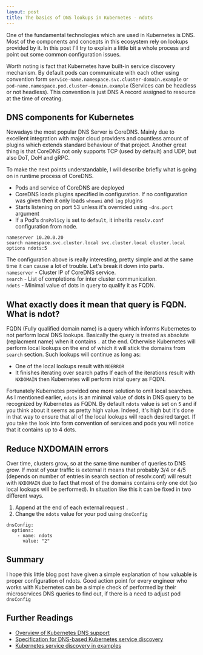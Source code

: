 ```yaml
---
layout: post
title: The basics of DNS lookups in Kubernetes - ndots
---
```


One of the fundamental technologies which are used in Kubernetes is DNS. Most of the components and concepts in this ecosystem rely on lookups provided by it. In this post I'll try to explain a little bit a whole process and point out some common configuration issues.

Worth noting is fact that Kubernetes have built-in service discovery mechanism. By default pods can communicate with each other using convention form `service-name.namespace.svc.cluster-domain.example` or `pod-name.namespace.pod.cluster-domain.example` (Services can be headless or not headless). This convention is just DNS A record assigned to resource at the time of creating. 

## DNS components for Kubernetes
Nowadays the most popular DNS Server is CoreDNS. Mainly due to excellent integration with major cloud providers and countless amount of plugins which extends standard behaviour of that project. Another great thing is that CoreDNS not only supports TCP (used by default) and UDP, but also DoT, DoH and gRPC. 

To make the next points understandable, I will describe briefly what is going on in runtime process of CoreDNS.
* Pods and service of CoreDNS are deployed
* CoreDNS loads plugins specified in configuration. If no configuration was given then it only loads `whoami` and `log` plugins
* Starts listening on port 53 unless it's overrided using `-dns.port` argument
* If a Pod's `dnsPolicy` is set to `default`, it inherits `resolv.conf` configuration from node.
```
nameserver 10.20.0.20
search namespace.svc.cluster.local svc.cluster.local cluster.local 
options ndots:5
```

The configuration above is really interesting, pretty simple and at the same time it can cause a lot of trouble. Let's break it down into parts.  
`nameserver` - Cluster IP of CoreDNS service.  
`search` - List of completions for inter cluster communication.  
`ndots` - Minimal value of dots in query to qualify it as FQDN.

## What exactly does it mean that query is FQDN. What is ndot?
FQDN (Fully qualified domain name) is a query which informs Kubernetes to not perform local DNS lookups. Basically the query is treated as absolute (replacment name) when it contains `.` at the end. Otherwise Kubernetes will perform local lookups on the end of which it will stick the domains from `search` section. Such lookups will continue as long as:
* One of the local lookups result with `NOERROR`
* It finishes iterating over search paths
If each of the iterations result with `NXDOMAIN` then Kubernetes will perform inital query as FQDN.

Fortunately Kubernetes provided one more solution to omit local searches. As I mentioned earlier, `ndots` is an minimal value of dots in DNS query to be recognized by Kubernetes as FQDN. By default `ndots` value is set on `5` and if you think about it seems as pretty high value. Indeed, it's high but it's done in that way to ensure that all of the local lookups will reach desired target. If you take the look into form convention of services and pods you will notice that it contains up to 4 dots.  

## Reduce NXDOMAIN errors
Over time, clusters grow, so at the same time number of queries to DNS grow. If most of your traffic is external it means that probably 3/4 or 4/5 (depends on number of entries in search section of resolv.conf) will result with `NXDOMAIN` due to fact that most of the domains contains only one dot (so local lookups will be performed). In situation like this it can be fixed in two different ways.

1. Append at the end of each external request `.`
2. Change the `ndots` value for your pod using `dnsConfig`

```
dnsConfig:
  options:
    - name: ndots
      value: "2"
```

## Summary
I hope this little blog post have given a simple explanation of how valuable is proper configuration of ndots. Good action point for every engineer who works with Kubernetes can be a simple check of performed by their microservices DNS queries to find out, if there is a need to adjust pod `dnsConfig` 

## Further Readings
* [Overview of Kubernetes DNS support](https://kubernetes.io/docs/concepts/services-networking/dns-pod-service/)
* [Specification for DNS-based Kubernetes service discovery](https://github.com/kubernetes/dns/blob/master/docs/specification.md)
* [Kubernetes service discovery in examples](https://platform9.com/blog/kubernetes-service-discovery-principles-in-practice/)
